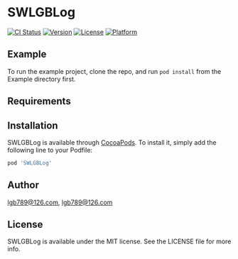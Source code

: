 # SWLGBLog

[![CI Status](https://img.shields.io/travis/lgb789@126.com/SWLGBLog.svg?style=flat)](https://travis-ci.org/lgb789@126.com/SWLGBLog)
[![Version](https://img.shields.io/cocoapods/v/SWLGBLog.svg?style=flat)](https://cocoapods.org/pods/SWLGBLog)
[![License](https://img.shields.io/cocoapods/l/SWLGBLog.svg?style=flat)](https://cocoapods.org/pods/SWLGBLog)
[![Platform](https://img.shields.io/cocoapods/p/SWLGBLog.svg?style=flat)](https://cocoapods.org/pods/SWLGBLog)

## Example

To run the example project, clone the repo, and run `pod install` from the Example directory first.

## Requirements

## Installation

SWLGBLog is available through [CocoaPods](https://cocoapods.org). To install
it, simply add the following line to your Podfile:

```ruby
pod 'SWLGBLog'
```

## Author

lgb789@126.com, lgb789@126.com

## License

SWLGBLog is available under the MIT license. See the LICENSE file for more info.
